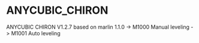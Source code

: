 # ANYCUBIC_CHIRON
ANYCUBIC CHIRON V1.2.7 based on marlin 1.1.0
-> M1000   Manual leveling
-> M1001   Auto leveling
